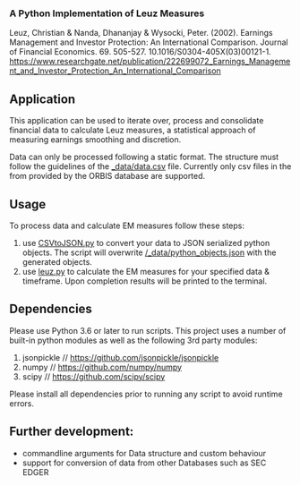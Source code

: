 ### A Python Implementation of Leuz Measures
Leuz, Christian & Nanda, Dhananjay & Wysocki, Peter. (2002). Earnings Management and Investor Protection: An International Comparison. Journal of Financial Economics. 69. 505-527. 10.1016/S0304-405X(03)00121-1. 
https://www.researchgate.net/publication/222699072_Earnings_Management_and_Investor_Protection_An_International_Comparison

## Application
This application can be used to iterate over, process and consolidate financial data to calculate Leuz measures, a statistical approach of measuring earnings smoothing and discretion.

Data can only be processed following a static format.
The structure must follow the guidelines of the [_data/data.csv](_data/data.csv) file. Currently only csv files in the from provided by the ORBIS database are supported.

## Usage
To process data and calculate EM measures follow these steps:
  1. use [CSVtoJSON.py](CSVtoJSON.py) to convert your data to JSON serialized python objects. The script will overwrite [/_data/python_objects.json](_data/python_objects.json) with the generated objects.
  2. use [leuz.py](leuz.py) to calculate the EM measures for your specified data & timeframe. Upon completion results will be printed to the terminal.
  
## Dependencies
Please use Python 3.6 or later to run scripts.
This project uses a number of built-in python modules as well as the following 3rd party modules:
  1. jsonpickle // https://github.com/jsonpickle/jsonpickle
  2. numpy // https://github.com/numpy/numpy
  3. scipy // https://github.com/scipy/scipy

Please install all dependencies prior to running any script to avoid runtime errors.

## Further development:
- commandline arguments for Data structure and custom behaviour
- support for conversion of data from other Databases such as SEC EDGER
